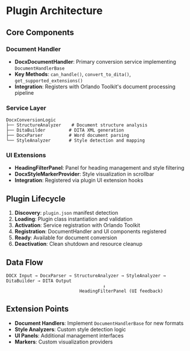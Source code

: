 # Plugin Architecture

## Core Components

### Document Handler
- **DocxDocumentHandler**: Primary conversion service implementing `DocumentHandlerBase`
- **Key Methods**: `can_handle()`, `convert_to_dita()`, `get_supported_extensions()`
- **Integration**: Registers with Orlando Toolkit's document processing pipeline

### Service Layer
```
DocxConversionLogic
├── StructureAnalyzer    # Document structure analysis
├── DitaBuilder         # DITA XML generation
├── DocxParser          # Word document parsing
└── StyleAnalyzer       # Style detection and mapping
```

### UI Extensions
- **HeadingFilterPanel**: Panel for heading management and style filtering
- **DocxStyleMarkerProvider**: Style visualization in scrollbar
- **Integration**: Registered via plugin UI extension hooks

## Plugin Lifecycle

1. **Discovery**: `plugin.json` manifest detection
2. **Loading**: Plugin class instantiation and validation
3. **Activation**: Service registration with Orlando Toolkit
4. **Registration**: DocumentHandler and UI components registered
5. **Ready**: Available for document conversion
6. **Deactivation**: Clean shutdown and resource cleanup

## Data Flow

```
DOCX Input → DocxParser → StructureAnalyzer → StyleAnalyzer → DitaBuilder → DITA Output
                                     ↓
                            HeadingFilterPanel (UI feedback)
```

## Extension Points

- **Document Handlers**: Implement `DocumentHandlerBase` for new formats
- **Style Analyzers**: Custom style detection logic
- **UI Panels**: Additional management interfaces
- **Markers**: Custom visualization providers